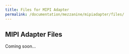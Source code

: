 ```yaml
---
title: Files for MIPI Adapter
permalink: /documentation/mezzanine/mipiadapter/files/
---
```

## MIPI Adapter Files

Coming soon...
